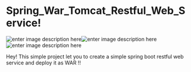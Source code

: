 Spring_War_Tomcat_Restful_Web_Service!
===================

![enter image description here](http://rubenjgarcia.es/wp-content/uploads/2016/09/springboot.png)![enter image description here](http://wfarm1.dataknet.com/static/resources/icons/set59/4501c5ca.png)![enter image description here](https://tomcat.apache.org/images/tomcat.png)

Hey! This simple project let you to create a simple spring boot restful web service and deploy it as WAR !!